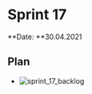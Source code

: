# Sprint 17

**Date: **30.04.2021

## Plan

- ![sprint_17_backlog](/Users/sanderhurlen/GitHub/bachelor/org/sprints/sprint_17/sprint_17_backlog.png)

